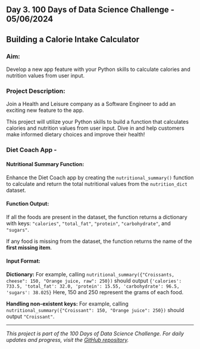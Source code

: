 ## Day 3. 100 Days of Data Science Challenge - 05/06/2024

## Building a Calorie Intake Calculator

### Aim:
Develop a new app feature with your Python skills to calculate calories and nutrition values from user input.

### Project Description:
Join a Health and Leisure company as a Software Engineer to add an exciting new feature to the app.

This project will utilize your Python skills to build a function that calculates calories and nutrition values from user input. Dive in and help customers make informed dietary choices and improve their health!

### Diet Coach App -

#### Nutritional Summary Function:

Enhance the Diet Coach app by creating the ``nutritional_summary()`` function to calculate and return the total nutritional values from the ``nutrition_dict`` dataset.

#### Function Output:

If all the foods are present in the dataset, the function returns a dictionary with keys: ``"calories"``, ``"total_fat"``, ``"protein"``, ``"carbohydrate"``, and ``"sugars"``.

If any food is missing from the dataset, the function returns the name of the **first missing item**.

#### Input Format:

**Dictionary:** For example, calling ``nutritional_summary({"Croissants, cheese": 150, "Orange juice, raw": 250})`` should output ``{'calories': 733.5, 'total_fat': 32.0, 'protein': 15.55, 'carbohydrate': 96.5, 'sugars': 38.025}`` Here, 150 and 250 represent the grams of each food.

**Handling non-existent keys:** For example, calling ``nutritional_summary({"Croissant": 150, "Orange juice": 250})`` should output ``"Croissant"``.

---

*This project is part of the 100 Days of Data Science Challenge. For daily updates and progress, visit the [GitHub repository](https://github.com/vatsalparikh07/100-days-of-data-science-challenge/tree/main).* 
